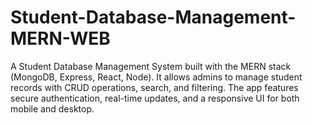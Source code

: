 # Student-Database-Management-MERN-WEB
A Student Database Management System built with the MERN stack (MongoDB, Express, React, Node). It allows admins to manage student records with CRUD operations, search, and filtering. The app features secure authentication, real-time updates, and a responsive UI for both mobile and desktop.
